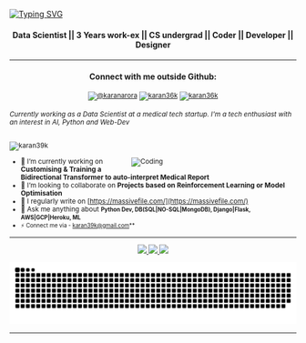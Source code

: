 [![Typing SVG](https://readme-typing-svg.herokuapp.com?color=%230A3600&size=15&center=true&width=550&height=75&lines=Hello+World+%F0%9F%91%8B%2C+I+am+Karan)](https://git.io/typing-svg)

<h4 align="center">Data Scientist || 3 Years work-ex || CS undergrad || Coder || Developer || Designer</h4> 

--- 

<h4 align="center">Connect with me outside Github:</h4>
<small>
<p align="center"> <a href="https://massivefile.com" target="_blank">
<img align="center" src="https://encrypted-tbn0.gstatic.com/images?q=tbn:ANd9GcT47RS9Jmmyf5N8TcX4wTogjDnDqyU_AYzO7w&usqp=CAU" alt="@karanarora" height="30" width="40" /></a> <a href="https://linkedin.com/in/karanaro "target="_blank"><img align="center" src="https://raw.githubusercontent.com/rahuldkjain/github-profile-readme-generator/master/src/images/icons/Social/linked-in-alt.svg" alt="karan36k" height="30" width="40" /></a> <a href="https://instagram.com/flashunicorn/" target="_blank"><img align="center" src="https://raw.githubusercontent.com/rahuldkjain/github-profile-readme-generator/master/src/images/icons/Social/instagram.svg" alt="karan36k" height="30" width="40" /></a> </p> 

 <h6>Currently working as a Data Scientist at a medical tech startup. I'm a tech enthusiast with an interest in AI, Python and Web-Dev</h6>
  
 <p align="left"> <img src="https://komarev.com/ghpvc/?username=karan39k&label=Profile%20views&color=129e00&style=plastic" alt="karan39k" /> </p> 
 <img align="right" alt="Coding" width="290" src="https://lh3.googleusercontent.com/mgIKssWpDhUcif6UwzLqwFrQ2frzYdKrp6utfYLoY8c8nGL68euHOzSDJ5JDIZ5qKEYgC8ug7Vy9kLNKEVOYjdRRZJ3T3Mq0laT8AUwB5w1UG1Jf7bIFkPg_8yY-1qXfMSas0bna1w=w1920-h1080"> 

- 🔭 I’m currently working on **Customising & Training a Bidirectional Transformer to auto-interpret Medical Report** 
- 👯 I’m looking to collaborate on **Projects based on Reinforcement Learning or Model Optimisation** 
- 📝 I regularly write on [https://massivefile.com/](https://massivefile.com/) 
- 💬 Ask me anything about <small>**Python Dev, DB(SQL|NO-SQL|MongoDB), Django|Flask, AWS|GCP|Heroku, ML**
- ⚡ Connect me via - karan39k@gmail.com** 
  </small>
<!-- ### Blogs posts -->
 
 ---
  
<div align="center">
  <a href="https://github.com/karan36k">
  <img height="180em" src="https://github-readme-stats.vercel.app/api?username=karan36k&show_icons=true&theme=dark&include_all_commits=true&count_private=true"/>
  <img height="180em" src="https://github-readme-stats.vercel.app/api/top-langs/?username=karan36k&layout=compact&langs_count=7&theme=dark"/>
  <img height="295em"  src="https://activity-graph.herokuapp.com/graph?username=karan36k&theme=xcode"/></a>

   
  ![Snake animation](https://github.com/wellingtoncarneirobarbosa/wellingtoncarneirobarbosa/blob/output/github-contribution-grid-snake.svg)

  
  </div>
 
 
---
